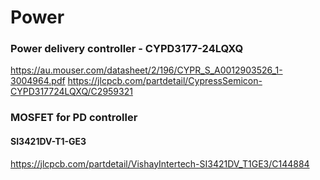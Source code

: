 


# Power

### Power delivery controller - CYPD3177-24LQXQ
https://au.mouser.com/datasheet/2/196/CYPR_S_A0012903526_1-3004964.pdf
https://jlcpcb.com/partdetail/CypressSemicon-CYPD317724LQXQ/C2959321


### MOSFET for PD controller 
#### SI3421DV-T1-GE3
https://jlcpcb.com/partdetail/VishayIntertech-SI3421DV_T1GE3/C144884

